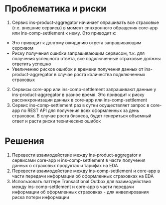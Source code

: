 # Проблематика и риски

1. Сервис ins-product-aggregator начинает опрашивать все страховые (т.е. внешние сервисы) в момент синхронного обращения core-app или ins-comp-settlement к нему. Это приводит к:
- Это приводит к долгому ожиданию ответа запрашивающим серсивом
- Риску получения ошибки запрашивающим сервисом, т.к. для получения успешного ответа, все подключенные страховые должны ответить успешно
- Увеличению рисков ошибок и времени получения данных от ins-product-aggregator в случае роста количества подключенных страховых
2. Сервисы core-app или ins-comp-settlement запрашивают данные у ins-product-aggregator в разное время. Это приводит к риску рассинхронизации данных в core-app или ins-comp-settlement
3.  Сервис ins-comp-settlement раз в сутки осуществляет запрос в core-app по REST API для получения всех оформленных за день страховок. В случае роста бизнеса, будет генериться объемный ответ и расти риски технических ошибок

# Решения

1. Перевести взаимодействие между ins-product-aggregator и сервисами core-app и ins-comp-settlement в части получения данных о страховых продуктах и тарифах на EDA
2. Перевести взаимодействие между ins-comp-settlement и core-app в части передачи информации об оформленных страховках на EDA
3. Использовать паттерн Transactional Outbox для взаимодействия между ins-comp-settlement и core-app в части передачи информации об оформленных страховках - для нивелирования риска потери информации